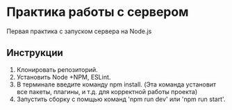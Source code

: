 # Практика работы с сервером
Первая практика с запуском сервера на Node.js
## Инструкции
1. Клонировать репозиторий.
2. Установить Node +NPM, ESLint.
3. В терминале введите команду npm install. (Эта команда установит все пакеты, плагины, и т.д. для корректной работы проекта)
4. Запустить сборку с помщью команд 'npm run dev' или 'npm run start'.
